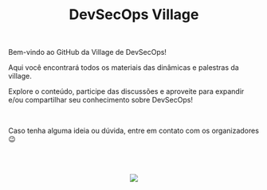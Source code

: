 <h1 align="center"> DevSecOps Village </h1>

<br>

Bem-vindo ao GitHub da Village de DevSecOps!

Aqui você encontrará todos os materiais das dinâmicas e palestras da village.

Explore o conteúdo, participe das discussões e aproveite para expandir e/ou compartilhar seu conhecimento sobre DevSecOps!

<br>

Caso tenha alguma ideia ou dúvida, entre em contato com os organizadores 😉 

<br>
<br>

<p align="center">
    <a href="https://github.com/devsecopsvillage/H2HC/blob/main/palestras/village-2024/README.md">
        <img src="https://img.shields.io/badge/-palestras%20h2hc%202024-181717?style=for-the-badge&logo=github">
    </a>
</p>


